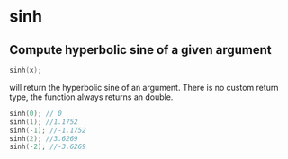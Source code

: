 # sinh

## Compute hyperbolic sine of a given argument

```cpp
sinh(x);
```

will return the hyperbolic sine of an argument. There is no custom return type, the function always returns an double.&#x20;

```cpp
sinh(0); // 0
sinh(1); //1.1752
sinh(-1); //-1.1752
sinh(2); //3.6269
sinh(-2); //-3.6269
```
